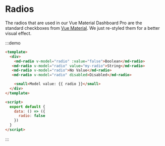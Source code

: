 # Radios

The radios that are used in our Vue Material Dashboard Pro are the standard checkboxes from [Vue Material](https://vuematerial.io/components/checkbox). We just re-styled them for a better visual effect.  

<script>
module.exports = {
  data: () => ({
    radio: false
  })
}
</script>

:::demo
```html
<template>
  <div>
    <md-radio v-model="radio" :value="false">Boolean</md-radio>
   <md-radio v-model="radio" value="my-radio">String</md-radio>
   <md-radio v-model="radio">No Value</md-radio>
   <md-radio v-model="radio" disabled>Disabled</md-radio>

    <small>Model value: {{ radio }}</small>
  </div>
</template>

<script>
  export default {
    data: () => ({
      radio: false
    })
  }
</script>
```
:::
